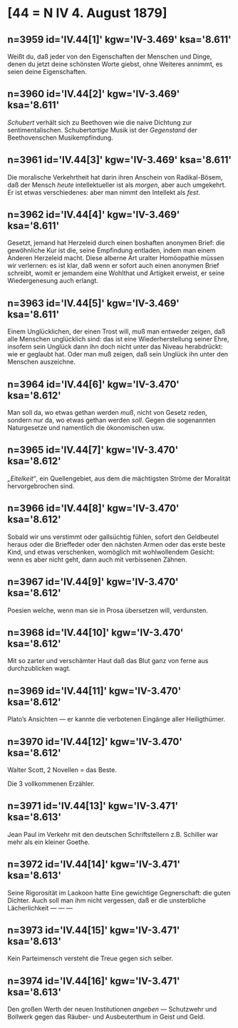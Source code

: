 # [44 = N IV 4. August 1879]

## n=3959 id='IV.44[1]' kgw='IV-3.469' ksa='8.611'

Weißt du, daß jeder von den Eigenschaften der Menschen und Dinge, denen du jetzt deine schönsten Worte giebst, ohne Weiteres annimmt, es seien deine Eigenschaften.

## n=3960 id='IV.44[2]' kgw='IV-3.469' ksa='8.611'

*Schubert* verhält sich zu Beethoven wie die naive Dichtung zur sentimentalischen. Schubert*artige* Musik ist der *Gegenstand* der Beethovenschen Musikempfindung.

## n=3961 id='IV.44[3]' kgw='IV-3.469' ksa='8.611'

Die moralische Verkehrtheit hat darin ihren Anschein von Radikal-Bösem, daß der Mensch *heute* intellektueller ist als *morgen*, aber auch umgekehrt. Er ist etwas verschiedenes: aber man nimmt den Intellekt als *fest*.

## n=3962 id='IV.44[4]' kgw='IV-3.469' ksa='8.611'

Gesetzt, jemand hat Herzeleid durch einen boshaften anonymen Brief: die gewöhnliche Kur ist die, seine Empfindung entladen, indem man einem Anderen Herzeleid macht. Diese alberne Art uralter Homöopathie müssen wir verlernen: es ist klar, daß wenn er sofort auch einen anonymen Brief schreibt, womit er jemandem eine Wohlthat und Artigkeit erweist, er seine Wiedergenesung auch erlangt.

## n=3963 id='IV.44[5]' kgw='IV-3.469' ksa='8.611'

Einem Unglücklichen, der einen Trost will, muß man entweder zeigen, daß alle Menschen unglücklich sind: das ist eine Wiederherstellung seiner Ehre, insofern sein Unglück dann ihn doch nicht unter das Niveau herabdrückt: wie er geglaubt hat. Oder man muß zeigen, daß sein Unglück ihn unter den Menschen auszeichne.

## n=3964 id='IV.44[6]' kgw='IV-3.470' ksa='8.612'

Man soll da, wo etwas gethan werden *muß*, nicht von Gesetz reden, sondern nur da, wo etwas gethan werden *soll*. Gegen die sogenannten Naturgesetze und namentlich die ökonomischen usw.

## n=3965 id='IV.44[7]' kgw='IV-3.470' ksa='8.612'

*„Eitelkeit“*, ein Quellengebiet, aus dem die mächtigsten Ströme der Moralität hervorgebrochen sind.

## n=3966 id='IV.44[8]' kgw='IV-3.470' ksa='8.612'

Sobald wir uns verstimmt oder gallsüchtig fühlen, sofort den Geldbeutel heraus oder die Brieffeder oder den nächsten Armen oder das erste beste Kind, und etwas verschenken, womöglich mit wohlwollendem Gesicht: wenn es aber nicht geht, dann auch mit verbissenen Zähnen.

## n=3967 id='IV.44[9]' kgw='IV-3.470' ksa='8.612'

Poesien welche, wenn man sie in Prosa übersetzen will, verdunsten.

## n=3968 id='IV.44[10]' kgw='IV-3.470' ksa='8.612'

Mit so zarter und verschämter Haut daß das Blut ganz von ferne aus durchzublicken wagt.

## n=3969 id='IV.44[11]' kgw='IV-3.470' ksa='8.612'

Plato’s Ansichten — er kannte die verbotenen Eingänge aller Heiligthümer.

## n=3970 id='IV.44[12]' kgw='IV-3.470' ksa='8.612'

Walter Scott, 2 Novellen = das Beste.

Die 3 vollkommenen Erzähler.

## n=3971 id='IV.44[13]' kgw='IV-3.471' ksa='8.613'

Jean Paul im Verkehr mit den deutschen Schriftstellern z.B. Schiller war mehr als ein kleiner Goethe.

## n=3972 id='IV.44[14]' kgw='IV-3.471' ksa='8.613'

Seine Rigorosität im Laokoon hatte Eine gewichtige Gegnerschaft: die guten Dichter. Auch soll man ihm nicht vergessen, daß er die unsterbliche Lächerlichkeit — — —

## n=3973 id='IV.44[15]' kgw='IV-3.471' ksa='8.613'

Kein Parteimensch versteht die Treue gegen sich selber.

## n=3974 id='IV.44[16]' kgw='IV-3.471' ksa='8.613'

Den großen Werth der neuen Institutionen *angeben* — Schutzwehr und Bollwerk gegen das Räuber- und Ausbeuterthum in Geist und Geld.
